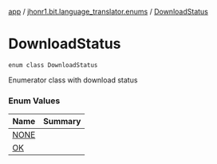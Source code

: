 [app](../../index.md) / [jhonr1.bit.language_translator.enums](../index.md) / [DownloadStatus](./index.md)

# DownloadStatus

`enum class DownloadStatus`

Enumerator class with download status

### Enum Values

| Name | Summary |
|---|---|
| [NONE](-n-o-n-e.md) |  |
| [OK](-o-k.md) |  |
